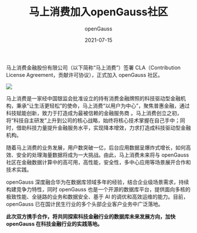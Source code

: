 ﻿---
title: ' 马上消费加入openGauss社区'
date: '2021-07-15'
tags: ['theme']
banner: '/category/news/2021-07-15/banner.jpg'
category: 'news'
author: 'openGauss'
summary: '马上消费签署CLA ，正式加入openGauss社区。'
---

马上消费金融股份有限公司（以下简称“马上消费”）签署 CLA（Contribution License Agreement，贡献许可协议），正式加入 openGauss 社区。

<img src="/zh/news/2021-07-15/banner.jpg" >

马上消费是一家经中国银监会批准设立的持有消费金融牌照的科技驱动型金融机构，秉承“让生活更轻松”的使命，马上消费“以用户为中心”，聚焦普惠金融，通过科技赋能创新，致力于打造成为最被信赖的金融服务商 。马上消费创立之初，将“科技自主研发”上升到公司的核心战略，始终将核心技术掌握在自己手中；同时，借助科技力量提升金融服务水平，实现降本增效，力求打造成科技驱动型金融机构。

随着马上消费的业务发展，用户数突破一亿，后台应用数据呈爆炸式增长，如何高效、安全的处理海量数据将成为一大挑战。由此，马上消费未来将与 openGauss 社区在金融数据计算中的高可用，高性能，安全性，多中心应用等场景展开合作和技术实践。

openGauss 深度融合华为在数据库领域多年的经验，结合企业级场景需求，持续构建竞争力特性，同时 openGauss 也是一个开源的数据库平台，提供面向多核的极致性能、全链路的业务和数据安全、基于 AI 的调优和高效运维的能力。目前，openGauss 已在国计民生行业的多个头部企业客户业务中广泛落地。

**此次双方携手合作，将共同探索科技金融行业的数据库未来发展方向，加快 openGauss 在科技金融行业的实践落地。**

